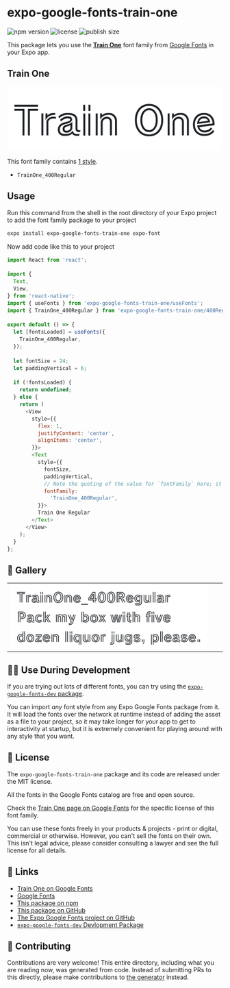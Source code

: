 # expo-google-fonts-train-one

![npm version](https://flat.badgen.net/npm/v/expo-google-fonts-train-one)
![license](https://flat.badgen.net/github/license/expo/google-fonts)
![publish size](https://flat.badgen.net/packagephobia/install/expo-google-fonts-train-one)

This package lets you use the [**Train One**](https://fonts.google.com/specimen/Train+One) font family from [Google Fonts](https://fonts.google.com/) in your Expo app.

## Train One

![Train One](./font-family.png)

This font family contains [1 style](#-gallery).

- `TrainOne_400Regular`

## Usage

Run this command from the shell in the root directory of your Expo project to add the font family package to your project
```sh
expo install expo-google-fonts-train-one expo-font
```

Now add code like this to your project
```js
import React from 'react';

import {
  Text,
  View,
} from 'react-native';
import { useFonts } from 'expo-google-fonts-train-one/useFonts';
import { TrainOne_400Regular } from 'expo-google-fonts-train-one/400Regular';

export default () => {
  let [fontsLoaded] = useFonts({
    TrainOne_400Regular,
  });

  let fontSize = 24;
  let paddingVertical = 6;

  if (!fontsLoaded) {
    return undefined;
  } else {
    return (
      <View
        style={{
          flex: 1,
          justifyContent: 'center',
          alignItems: 'center',
        }}>
        <Text
          style={{
            fontSize,
            paddingVertical,
            // Note the quoting of the value for `fontFamily` here; it expects a string!
            fontFamily:
              'TrainOne_400Regular',
          }}>
          Train One Regular
        </Text>
      </View>
    );
  }
};

```

## 🔡 Gallery


||||
|-|-|-|
|![TrainOne_400Regular](.//400Regular/TrainOne_400Regular.ttf.png)||||


## 👩‍💻 Use During Development

If you are trying out lots of different fonts, you can try using the [`expo-google-fonts-dev` package](https://github.com/freeboub/google-fonts/tree/master/font-packages/dev#readme).

You can import *any* font style from any Expo Google Fonts package from it. It will load the fonts
over the network at runtime instead of adding the asset as a file to your project, so it may take longer
for your app to get to interactivity at startup, but it is extremely convenient
for playing around with any style that you want.

## 📖 License

The `expo-google-fonts-train-one` package and its code are released under the MIT license.

All the fonts in the Google Fonts catalog are free and open source.

Check the [Train One page on Google Fonts](https://fonts.google.com/specimen/Train+One) for the specific license of this font family.

You can use these fonts freely in your products & projects - print or digital, commercial or otherwise. However, you can't sell the fonts on their own. This isn't legal advice, please consider consulting a lawyer and see the full license for all details.

## 🔗 Links

- [Train One on Google Fonts](https://fonts.google.com/specimen/Train+One)
- [Google Fonts](https://fonts.google.com/)
- [This package on npm](https://www.npmjs.com/package/expo-google-fonts-train-one)
- [This package on GitHub](https://github.com/freeboub/google-fonts/tree/master/font-packages/train-one)
- [The Expo Google Fonts project on GitHub](https://github.com/freeboub/google-fonts)
- [`expo-google-fonts-dev` Devlopment Package](https://github.com/freeboub/google-fonts/tree/master/font-packages/dev)

## 🤝 Contributing

Contributions are very welcome! This entire directory, including what you are reading now, was generated from code. Instead of submitting PRs to this directly, please make contributions to [the generator](https://github.com/freeboub/google-fonts/tree/master/packages/generator) instead.
